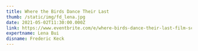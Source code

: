 ```yaml
---
title: Where the Birds Dance Their Last
thumb: /static/img/fd_lena.jpg
date: 2021-05-02T11:30:00.000Z
link: https://www.eventbrite.com/e/where-birds-dance-their-last-film-screening-discussion-registration-145820558215
expertname: Lena Bui
disname: Frederic Keck
---
```

